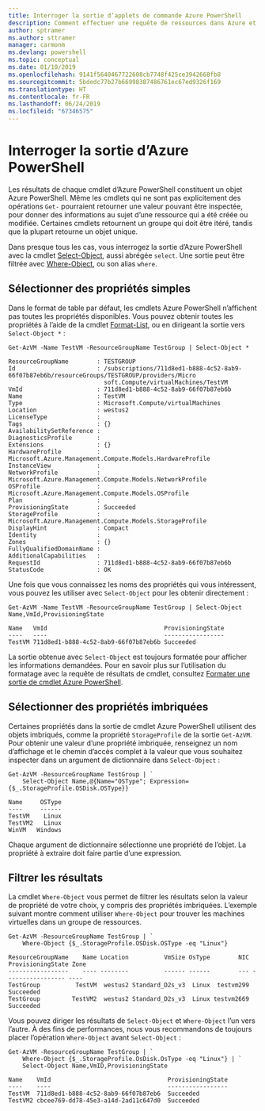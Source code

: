 ```yaml
---
title: Interroger la sortie d’applets de commande Azure PowerShell
description: Comment effectuer une requête de ressources dans Azure et mettre en forme les résultats.
author: sptramer
ms.author: sttramer
manager: carmonm
ms.devlang: powershell
ms.topic: conceptual
ms.date: 01/10/2019
ms.openlocfilehash: 9141f5640467722608cb7748f425ce3942668fb8
ms.sourcegitcommit: 5bdedc77b27b66998387486761ec67ed9326f169
ms.translationtype: HT
ms.contentlocale: fr-FR
ms.lasthandoff: 06/24/2019
ms.locfileid: "67346575"
---
```

# <a name="query-output-of-azure-powershell"></a>Interroger la sortie d’Azure PowerShell 

Les résultats de chaque cmdlet d’Azure PowerShell constituent un objet Azure PowerShell. Même les cmdlets qui ne sont pas explicitement des opérations `Get-` pourraient retourner une valeur pouvant être inspectée, pour donner des informations au sujet d’une ressource qui a été créée ou modifiée. Certaines cmdlets retournent un groupe qui doit être itéré, tandis que la plupart retourne un objet unique.

Dans presque tous les cas, vous interrogez la sortie d’Azure PowerShell avec la cmdlet [Select-Object](/powershell/module/Microsoft.PowerShell.Utility/Select-Object), aussi abrégée `select`. Une sortie peut être filtrée avec [Where-Object](/powershell/module/Microsoft.PowerShell.Core/Where-Object), ou son alias `where`.

## <a name="select-simple-properties"></a>Sélectionner des propriétés simples

Dans le format de table par défaut, les cmdlets Azure PowerShell n’affichent pas toutes les propriétés disponibles. Vous pouvez obtenir toutes les propriétés à l’aide de la cmdlet [Format-List](/powershell/module/microsoft.powershell.utility/format-list), ou en dirigeant la sortie vers `Select-Object *` :

```azurepowershell-interactive
Get-AzVM -Name TestVM -ResourceGroupName TestGroup | Select-Object *
```

```output
ResourceGroupName        : TESTGROUP
Id                       : /subscriptions/711d8ed1-b888-4c52-8ab9-66f07b87eb6b/resourceGroups/TESTGROUP/providers/Micro
                           soft.Compute/virtualMachines/TestVM
VmId                     : 711d8ed1-b888-4c52-8ab9-66f07b87eb6b
Name                     : TestVM
Type                     : Microsoft.Compute/virtualMachines
Location                 : westus2
LicenseType              :
Tags                     : {}
AvailabilitySetReference :
DiagnosticsProfile       :
Extensions               : {}
HardwareProfile          : Microsoft.Azure.Management.Compute.Models.HardwareProfile
InstanceView             :
NetworkProfile           : Microsoft.Azure.Management.Compute.Models.NetworkProfile
OSProfile                : Microsoft.Azure.Management.Compute.Models.OSProfile
Plan                     :
ProvisioningState        : Succeeded
StorageProfile           : Microsoft.Azure.Management.Compute.Models.StorageProfile
DisplayHint              : Compact
Identity                 :
Zones                    : {}
FullyQualifiedDomainName :
AdditionalCapabilities   :
RequestId                : 711d8ed1-b888-4c52-8ab9-66f07b87eb6b
StatusCode               : OK
```

Une fois que vous connaissez les noms des propriétés qui vous intéressent, vous pouvez les utiliser avec `Select-Object` pour les obtenir directement :

```azurepowershell-interactive
Get-AzVM -Name TestVM -ResourceGroupName TestGroup | Select-Object Name,VmId,ProvisioningState
```

```output
Name   VmId                                 ProvisioningState
----   ----                                 -----------------
TestVM 711d8ed1-b888-4c52-8ab9-66f07b87eb6b Succeeded
```

La sortie obtenue avec `Select-Object` est toujours formatée pour afficher les informations demandées. Pour en savoir plus sur l’utilisation du formatage avec la requête de résultats de cmdlet, consultez [Formater une sortie de cmdlet Azure PowerShell](formatting-output.md).

## <a name="select-nested-properties"></a>Sélectionner des propriétés imbriquées

Certaines propriétés dans la sortie de cmdlet Azure PowerShell utilisent des objets imbriqués, comme la propriété `StorageProfile` de la sortie `Get-AzVM`. Pour obtenir une valeur d’une propriété imbriquée, renseignez un nom d’affichage et le chemin d’accès complet à la valeur que vous souhaitez inspecter dans un argument de dictionnaire dans `Select-Object` :

```azurepowershell-interactive
Get-AzVM -ResourceGroupName TestGroup | `
    Select-Object Name,@{Name="OSType"; Expression={$_.StorageProfile.OSDisk.OSType}}
```

```output
Name     OSType
----     ------
TestVM    Linux
TestVM2   Linux
WinVM   Windows
```

Chaque argument de dictionnaire sélectionne une propriété de l’objet. La propriété à extraire doit faire partie d’une expression.

## <a name="filter-results"></a>Filtrer les résultats 

La cmdlet `Where-Object` vous permet de filtrer les résultats selon la valeur de propriété de votre choix, y compris des propriétés imbriquées. L’exemple suivant montre comment utiliser `Where-Object` pour trouver les machines virtuelles dans un groupe de ressources.

```azurepowershell-interactive
Get-AzVM -ResourceGroupName TestGroup | `
    Where-Object {$_.StorageProfile.OSDisk.OSType -eq "Linux"}
```

```output
ResourceGroupName    Name Location          VmSize OsType        NIC ProvisioningState Zone
-----------------    ---- --------          ------ ------        --- ----------------- ----
TestGroup          TestVM  westus2 Standard_D2s_v3  Linux  testvm299         Succeeded
TestGroup         TestVM2  westus2 Standard_D2s_v3  Linux testvm2669         Succeeded
```

Vous pouvez diriger les résultats de `Select-Object` et `Where-Object` l’un vers l’autre. À des fins de performances, nous vous recommandons de toujours placer l’opération `Where-Object` avant `Select-Object` :

```azurepowershell-interactive
Get-AzVM -ResourceGroupName TestGroup | `
    Where-Object {$_.StorageProfile.OsDisk.OsType -eq "Linux"} | `
    Select-Object Name,VmID,ProvisioningState
```

```output
Name    VmId                                 ProvisioningState
----    ----                                 -----------------
TestVM  711d8ed1-b888-4c52-8ab9-66f07b87eb6  Succeeded
TestVM2 cbcee769-dd78-45e3-a14d-2ad11c647d0  Succeeded
```